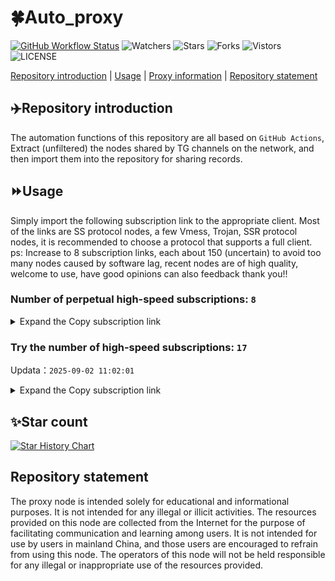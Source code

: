 # 🍀Auto_proxy
[![GitHub Workflow Status](https://img.shields.io/github/actions/workflow/status/PangTouY00/Auto_proxy/main.yml?branch=main)](https://github.com/PangTouY00/Auto_proxy/actions/workflows/main.yml?branch=main) 
![Watchers](https://img.shields.io/github/watchers/w1770946466/Auto_proxy) ![Stars](https://img.shields.io/github/stars/PangTouY00/Auto_proxy) ![Forks](https://img.shields.io/github/forks/w1770946466/Auto_proxy) ![Vistors](https://visitor-badge.laobi.icu/badge?page_id=PangTouY00.Auto_proxy) ![LICENSE](https://img.shields.io/badge/license-CC%20BY--SA%204.0-green.svg)

[Repository introduction](https://github.com/PangTouY00/Auto_proxy#Repositoryintroduction) | [Usage](https://github.com/PangTouY00/Auto_proxy#Usage) | [Proxy information](https://github.com/PangTouY00/Auto_proxy#Proxyinformation) | [Repository statement](https://github.com/PangTouY00/Auto_proxy#Repositorystatement)

## ✈️Repository introduction
The automation functions of this repository are all based on `GitHub Actions`,
Extract (unfiltered) the nodes shared by TG channels on the network, and then import them into the repository for sharing records.

## ⏩Usage
Simply import the following subscription link to the appropriate client. Most of the links are SS protocol nodes, a few Vmess, Trojan, SSR protocol nodes, it is recommended to choose a protocol that supports a full client.
ps: Increase to 8 subscription links, each about 150 (uncertain) to avoid too many nodes caused by software lag, recent nodes are of high quality, welcome to use, have good opinions can also feedback thank you!!

### Number of perpetual high-speed subscriptions: `8`

<details>
  <summary>Expand the Copy subscription link</summary>

  
- [Multiprotocol Base64 encoding](https://raw.githubusercontent.com/PangTouY00/Auto_proxy/main/Long_term_subscription1)
`https://raw.githubusercontent.com/PangTouY00/Auto_proxy/main/Long_term_subscription_num`
`Total number of merge nodes: 353`

- [Multiprotocol Base64 encoding](https://raw.githubusercontent.com/PangTouY00/Auto_proxy/main/Long_term_subscription1)
`https://raw.githubusercontent.com/PangTouY00/Auto_proxy/main/Long_term_subscription1`
`Total number of merge nodes: 45`

- [Multiprotocol Base64 encoding](https://raw.githubusercontent.com/PangTouY00/Auto_proxy/main/Long_term_subscription2)
`https://raw.githubusercontent.com/PangTouY00/Auto_proxy/main/Long_term_subscription2`
`Total number of merge nodes: 45`

- [Multiprotocol Base64 encoding](https://raw.githubusercontent.com/PangTouY00/Auto_proxy/main/Long_term_subscription3)
`https://raw.githubusercontent.com/PangTouY00/Auto_proxy/main/Long_term_subscription3`
`Total number of merge nodes: 45`

- [Multiprotocol Base64 encoding](https://raw.githubusercontent.com/PangTouY00/Auto_proxy/main/Long_term_subscription4)
`https://raw.githubusercontent.com/PangTouY00/Auto_proxy/main/Long_term_subscription4`
`Total number of merge nodes: 45`

- [Multiprotocol Base64 encoding](https://raw.githubusercontent.comPangTouY00/Auto_proxy/main/Long_term_subscription5)
`https://raw.githubusercontent.com/PangTouY00/Auto_proxy/main/Long_term_subscription5`
`Total number of merge nodes: 45`

- [Multiprotocol Base64 encoding](https://raw.githubusercontent.com/PangTouY00/Auto_proxy/main/Long_term_subscription6)
`https://raw.githubusercontent.com/PangTouY00/Auto_proxy/main/Long_term_subscription6`
`Total number of merge nodes: 45`

- [Multiprotocol Base64 encoding](https://raw.githubusercontent.com/PangTouY00/Auto_proxy/main/Long_term_subscription7)
`https://raw.githubusercontent.com/PangTouY00/Auto_proxy/main/Long_term_subscription7`
`Total number of merge nodes: 45`

- [Multiprotocol Base64 encoding](https://raw.githubusercontent.com/PangTouY00/Auto_proxy/main/Long_term_subscription8)
`https://raw.githubusercontent.com/PangTouY00/Auto_proxy/main/Long_term_subscription8`
`Total number of merge nodes: 38`

- [Clash subscription](https://raw.githubusercontent.com/PangTouY00/Auto_proxy/main/Long_term_subscription2.yaml)
`https://raw.githubusercontent.com/PangTouY00/Auto_proxy/main/Long_term_subscription1.yaml`


- [Clash subscription](https://raw.githubusercontent.com/PangTouY00/Auto_proxy/main/Long_term_subscription2.yaml)
`https://raw.githubusercontent.com/PangTouY00/Auto_proxy/main/Long_term_subscription2.yaml`


- [Clash subscription](https://raw.githubusercontent.com/PangTouY00/Auto_proxy/main/Long_term_subscription3.yaml)
`https://raw.githubusercontent.com/PangTouY00/Auto_proxy/main/Long_term_subscription3.yaml`
  
</details>

### Try the number of high-speed subscriptions: `17`
Updata：`2025-09-02 11:02:01`


<details>
  <summary>Expand the Copy subscription link</summary>  












































































































































































































































































































































































































































































































































































































































































































































































































































































































































































































































































































































































































































































































































































































































































































































































































































































































































































































































































































































































































































































































































































































































































































































































































































































































































































































































































































































































































































































































































































































































































































































































































































































































































































































































































































































































































































































































































































































































































































































































































































































































































































































































































































































































































































































































































































































































































































































































































































































































































































































































































































































































































































































































































































































































































































































































































































































































































































































































































































































































































































































































































































































































































































































































































































































































































































































































































































































































































































































































































































































































































































































































































































































































































































































































































































































































































































































































































































































































































































































































































































































































































































































































































































































































































































































































































































































































































































































































































































































































































































































































































































































































































































































































































































































































































































































































































































































































































































































































































































































































































































































































































































































































































































































































































































































































































































































































































































































































































































































































































































































































































































































































































































































































































































































































































































































































































































































































































































































































































































































































































































































































































































































































































































































































































































































































































































































































































































































































































































































































































































































































































































































































































































































































































































































































































































































































































































































































































































































































































































































































































































































































































































































































































































































































































































































































































































































































































































































































































































































































































































































































































































































































































































































































































































































































































































































































































































































































































































































































































































































































































































































































































































































































































































































































































































































































































































































































































































































































































































































































































































































































































































































































































































































































































































































































































































































































































































































































































































































































































































































































































































































































































































































































































































































































































































































































































































































































































































































































































































































































































































































































































































































































































































































































































































































































































































































































































































































































































































































































































































































































































































































































































































































































































































































































































































































































































































































































































































































































































































































































































































































































































































































































































































































































































































































































































































































































































































































































































































































































































































































































































































































































































































































































































































































































































































































































































































































































































































































































































































































































































































































































































































































































































































































































































































>Trial subscription：
`https://www.v3ml.com/api/v1/client/subscribe?token=8df0a5e581e8c05fdc6082689bb50320`




>Trial subscription：
`https://cfvpn.com/api/v1/client/subscribe?token=955300617df37b404feed8920e81a01d`




>Trial subscription：
`https://dashuai.us/api/v1/client/subscribe?token=eb58f99fc81b9c08cb1a08570c674ab9`




>Trial subscription：
`https://dash.tuzivip01.top/api/v1/client/subscribe?token=ed2fe2cbe21a9ea63e463db9c7c73339`




>Trial subscription：
`https://nekocloud.qzz.io/api/v1/client/subscribe?token=94080a00cd222bf643cf349704ed2789`




>Trial subscription：
`https://qingyun.zybs.eu.org/api/v1/client/subscribe?token=2f1b843f52e1833d06eb8a92cad81ce7`




>Trial subscription：
`https://ldld.whtjdasha.com/api/v1/client/subscribe?token=b476f6088adb3aab49a75aeaec391a83`




>Trial subscription：
`http://tinnyrick8888.com/api/v1/client/subscribe?token=e056c22ebaccf34686e62e45c7e226ba`




>Trial subscription：
`https://dl.vfkum.website/api/v1/client/subscribe?token=959997f2c0f219c6a8e96ecafa898667`




>Trial subscription：
`https://v2b.zyrhk.top/api/v1/client/subscribe?token=24a568e1d3273bd188e1f38595296943`




>Trial subscription：
`https://www.eeevpn.com/api/v1/client/subscribe?token=b24bc91123f4226dbbdebc8e5bc38875`




>Trial subscription：
`https://go.yueyun.de/api/v1/client/subscribe?token=5c034b7217cc8f1be861a34b4b6be3a9`




>Trial subscription：
`https://ld88.nxxbbf.com/api/v1/client/subscribe?token=baf7110987efa7fe1cde0ea91b9a93f3`




>Trial subscription：
`https://yywhale.com/api/v1/client/subscribe?token=4aa1033a5348e081854f6b694a8b8366`




>Trial subscription：
`https://dash.tuzivip03.top/api/v1/client/subscribe?token=8948c064aca8656f7cd64d874dc9c347`




>Trial subscription：
`https://sdvpapi.meytsoyxx.com/api/v1/client/subscribe?token=312b7a3ed228501ad1e56baf19a7525a`




>Trial subscription：
`https://dash.tuzivip02.top/api/v1/client/subscribe?token=5d646f06ddce26b2ae2a3145aa9192d1`



</details>

## ✨Star count
[![Star History Chart](https://api.star-history.com/svg?repos=PangTouY00/Auto_proxy&type=Date)](https://star-history.com/#w1770946466/Auto_proxy&Date)



## Repository statement
The proxy node is intended solely for educational and informational purposes. It is not intended for any illegal or illicit activities. The resources provided on this node are collected from the Internet for the purpose of facilitating communication and learning among users. It is not intended for use by users in mainland China, and those users are encouraged to refrain from using this node. The operators of this node will not be held responsible for any illegal or inappropriate use of the resources provided.
